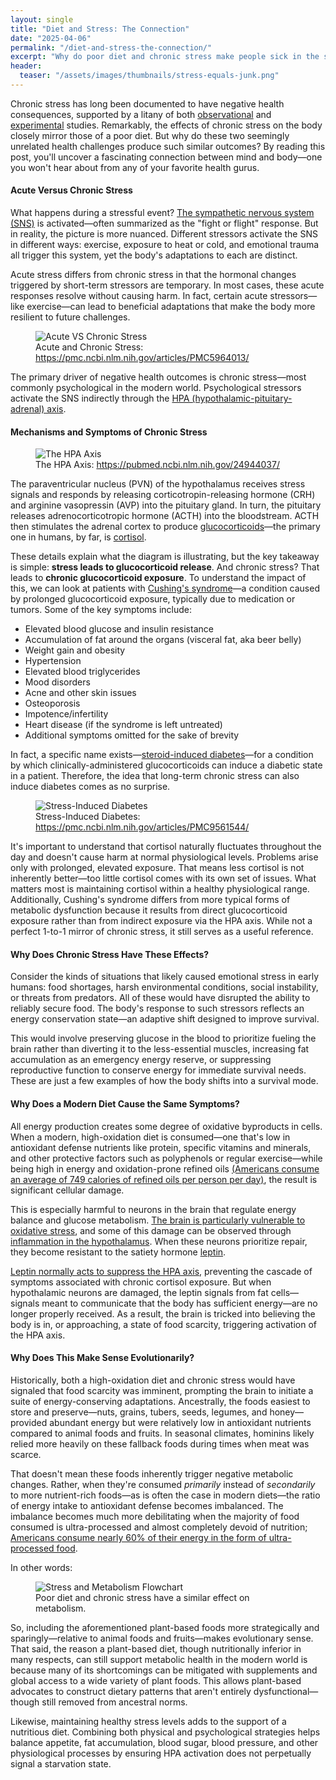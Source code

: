 ```yaml
---
layout: single
title: "Diet and Stress: The Connection"
date: "2025-04-06"
permalink: "/diet-and-stress-the-connection/"
excerpt: "Why do poor diet and chronic stress make people sick in the same ways?"
header:
  teaser: "/assets/images/thumbnails/stress-equals-junk.png"
---
```


Chronic stress has long been documented to have negative health consequences, supported by a litany of both [observational](https://pmc.ncbi.nlm.nih.gov/articles/PMC1388129/) and [experimental](https://pmc.ncbi.nlm.nih.gov/articles/PMC2568977/) studies. Remarkably, the effects of chronic stress on the body closely mirror those of a poor diet. But why do these two seemingly unrelated health challenges produce such similar outcomes? By reading this post, you'll uncover a fascinating connection between mind and body—one you won't hear about from any of your favorite health gurus.

#### Acute Versus Chronic Stress

What happens during a stressful event? [The sympathetic nervous system (SNS)](https://en.wikipedia.org/wiki/Sympathetic_nervous_system) is activated—often summarized as the "fight or flight" response. But in reality, the picture is more nuanced. Different stressors activate the SNS in different ways: exercise, exposure to heat or cold, and emotional trauma all trigger this system, yet the body's adaptations to each are distinct.

Acute stress differs from chronic stress in that the hormonal changes triggered by short-term stressors are temporary. In most cases, these acute responses resolve without causing harm. In fact, certain acute stressors—like exercise—can lead to beneficial adaptations that make the body more resilient to future challenges.

<figure>
    <img src="/assets/images/stress/stress-diagram.jpg"
         alt="Acute VS Chronic Stress">
    <figcaption>Acute and Chronic Stress: <a href="https://pmc.ncbi.nlm.nih.gov/articles/PMC5964013/">https://pmc.ncbi.nlm.nih.gov/articles/PMC5964013/</a></figcaption>
</figure>

The primary driver of negative health outcomes is chronic stress—most commonly psychological in the modern world. Psychological stressors activate the SNS indirectly through the [HPA (hypothalamic-pituitary-adrenal) axis](https://en.wikipedia.org/wiki/Hypothalamic%E2%80%93pituitary%E2%80%93adrenal_axis).

#### Mechanisms and Symptoms of Chronic Stress

<figure>
    <img src="/assets/images/stress/hpa.jpg"
         alt="The HPA Axis">
    <figcaption>The HPA Axis: <a href="https://pubmed.ncbi.nlm.nih.gov/24944037/">https://pubmed.ncbi.nlm.nih.gov/24944037/</a></figcaption>
</figure>

The paraventricular nucleus (PVN) of the hypothalamus receives stress signals and responds by releasing corticotropin-releasing hormone (CRH) and arginine vasopressin (AVP) into the pituitary gland. In turn, the pituitary releases adrenocorticotropic hormone (ACTH) into the bloodstream. ACTH then stimulates the adrenal cortex to produce [glucocorticoids](https://en.wikipedia.org/wiki/Glucocorticoid)—the primary one in humans, by far, is [cortisol](https://en.wikipedia.org/wiki/Cortisol).

These details explain what the diagram is illustrating, but the key takeaway is simple: **stress leads to glucocorticoid release**. And chronic stress? That leads to **chronic glucocorticoid exposure**. To understand the impact of this, we can look at patients with [Cushing's syndrome](https://en.wikipedia.org/wiki/Cushing's_syndrome)—a condition caused by prolonged glucocorticoid exposure, typically due to medication or tumors. Some of the key symptoms include:

- Elevated blood glucose and insulin resistance
- Accumulation of fat around the organs (visceral fat, aka beer belly)
- Weight gain and obesity
- Hypertension
- Elevated blood triglycerides
- Mood disorders
- Acne and other skin issues
- Osteoporosis
- Impotence/infertility
- Heart disease (if the syndrome is left untreated)
- Additional symptoms omitted for the sake of brevity

In fact, a specific name exists—[steroid-induced diabetes](https://pmc.ncbi.nlm.nih.gov/articles/PMC4112077/)—for a condition by which clinically-administered glucocorticoids can induce a diabetic state in a patient. Therefore, the idea that long-term chronic stress can also induce diabetes comes as no surprise.

<figure>
    <img src="/assets/images/stress/glucocorticoid-diabetes.jpg"
         alt="Stress-Induced Diabetes">
    <figcaption>Stress-Induced Diabetes: <a href="https://pmc.ncbi.nlm.nih.gov/articles/PMC9561544/">https://pmc.ncbi.nlm.nih.gov/articles/PMC9561544/</a></figcaption>
</figure>

It's important to understand that cortisol naturally fluctuates throughout the day and doesn't cause harm at normal physiological levels. Problems arise only with prolonged, elevated exposure. That means less cortisol is not inherently better—too little cortisol comes with its own set of issues. What matters most is maintaining cortisol within a healthy physiological range. Additionally, Cushing's syndrome differs from more typical forms of metabolic dysfunction because it results from direct glucocorticoid exposure rather than from indirect exposure via the HPA axis. While not a perfect 1-to-1 mirror of chronic stress, it still serves as a useful reference.

#### Why Does Chronic Stress Have These Effects?

Consider the kinds of situations that likely caused emotional stress in early humans: food shortages, harsh environmental conditions, social instability, or threats from predators. All of these would have disrupted the ability to reliably secure food. The body's response to such stressors reflects an energy conservation state—an adaptive shift designed to improve survival.

This would involve preserving glucose in the blood to prioritize fueling the brain rather than diverting it to the less-essential muscles, increasing fat accumulation as an emergency energy reserve, or suppressing reproductive function to conserve energy for immediate survival needs. These are just a few examples of how the body shifts into a survival mode.

#### Why Does a Modern Diet Cause the Same Symptoms?

All energy production creates some degree of oxidative byproducts in cells. When a modern, high-oxidation diet is consumed—one that's low in antioxidant defense nutrients like protein, specific vitamins and minerals, and other protective factors such as polyphenols or regular exercise—while being high in energy and oxidation-prone refined oils [(Americans consume an average of 749 calories of refined oils per person per day)](https://www.fao.org/faostat/en/#data/FBS), the result is significant cellular damage.

This is especially harmful to neurons in the brain that regulate energy balance and glucose metabolism. [The brain is particularly vulnerable to oxidative stress](https://pmc.ncbi.nlm.nih.gov/articles/PMC5881419/), and some of this damage can be observed through [inflammation in the hypothalamus](https://pmc.ncbi.nlm.nih.gov/articles/PMC10216879/). When these neurons prioritize repair, they become resistant to the satiety hormone [leptin](https://en.wikipedia.org/wiki/Leptin).

[Leptin normally acts to suppress the HPA axis](https://pubmed.ncbi.nlm.nih.gov/31213533/), preventing the cascade of symptoms associated with chronic cortisol exposure. But when hypothalamic neurons are damaged, the leptin signals from fat cells—signals meant to communicate that the body has sufficient energy—are no longer properly received. As a result, the brain is tricked into believing the body is in, or approaching, a state of food scarcity, triggering activation of the HPA axis.

#### Why Does This Make Sense Evolutionarily?

Historically, both a high-oxidation diet and chronic stress would have signaled that food scarcity was imminent, prompting the brain to initiate a suite of energy-conserving adaptations. Ancestrally, the foods easiest to store and preserve—nuts, grains, tubers, seeds, legumes, and honey—provided abundant energy but were relatively low in antioxidant nutrients compared to animal foods and fruits. In seasonal climates, hominins likely relied more heavily on these fallback foods during times when meat was scarce.

That doesn't mean these foods inherently trigger negative metabolic changes. Rather, when they're consumed _primarily_ instead of _secondarily_ to more nutrient-rich foods—as is often the case in modern diets—the ratio of energy intake to antioxidant defense becomes imbalanced. The imbalance becomes much more debilitating when the majority of food consumed is ultra-processed and almost completely devoid of nutrition; [Americans consume nearly 60% of their energy in the form of ultra-processed food](https://pmc.ncbi.nlm.nih.gov/articles/PMC5855172/).

In other words:

<figure>
    <img src="/assets/images/stress/stress-flowchart.png"
         alt="Stress and Metabolism Flowchart">
    <figcaption>Poor diet and chronic stress have a similar effect on metabolism.</figcaption>
</figure>

So, including the aforementioned plant-based foods more strategically and sparingly—relative to animal foods and fruits—makes evolutionary sense. That said, the reason a plant-based diet, though nutritionally inferior in many respects, can still support metabolic health in the modern world is because many of its shortcomings can be mitigated with supplements and global access to a wide variety of plant foods. This allows plant-based advocates to construct dietary patterns that aren't entirely dysfunctional—though still removed from ancestral norms.

Likewise, maintaining healthy stress levels adds to the support of a nutritious diet. Combining both physical and psychological strategies helps balance appetite, fat accumulation, blood sugar, blood pressure, and other physiological processes by ensuring HPA activation does not perpetually signal a starvation state.
